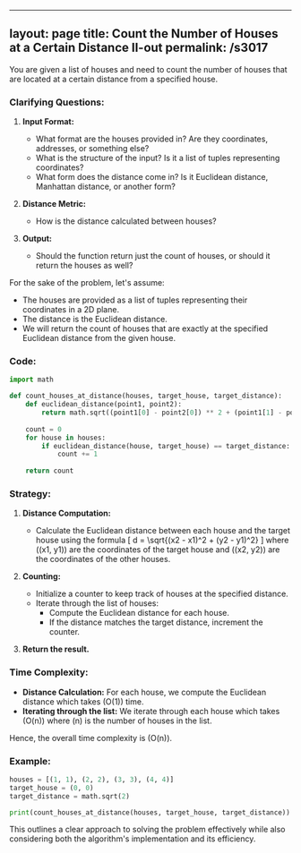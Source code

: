 
---
layout: page
title:  Count the Number of Houses at a Certain Distance II-out
permalink: /s3017
---

You are given a list of houses and need to count the number of houses that are located at a certain distance from a specified house.

### Clarifying Questions:

1. **Input Format:**
    - What format are the houses provided in? Are they coordinates, addresses, or something else?
    - What is the structure of the input? Is it a list of tuples representing coordinates?
    - What form does the distance come in? Is it Euclidean distance, Manhattan distance, or another form?

2. **Distance Metric:**
    - How is the distance calculated between houses?
    
3. **Output:**
    - Should the function return just the count of houses, or should it return the houses as well?

For the sake of the problem, let's assume:
- The houses are provided as a list of tuples representing their coordinates in a 2D plane.
- The distance is the Euclidean distance.
- We will return the count of houses that are exactly at the specified Euclidean distance from the given house.

### Code:

```python
import math

def count_houses_at_distance(houses, target_house, target_distance):
    def euclidean_distance(point1, point2):
        return math.sqrt((point1[0] - point2[0]) ** 2 + (point1[1] - point2[1]) ** 2)
    
    count = 0
    for house in houses:
        if euclidean_distance(house, target_house) == target_distance:
            count += 1
    
    return count
```

### Strategy:

1. **Distance Computation:** 
   - Calculate the Euclidean distance between each house and the target house using the formula
     \[
     d = \sqrt{(x2 - x1)^2 + (y2 - y1)^2}
     \]
     where \((x1, y1)\) are the coordinates of the target house and \((x2, y2)\) are the coordinates of the other houses.
     
2. **Counting:**
   - Initialize a counter to keep track of houses at the specified distance.
   - Iterate through the list of houses:
     - Compute the Euclidean distance for each house.
     - If the distance matches the target distance, increment the counter.
   
3. **Return the result.**

### Time Complexity:

- **Distance Calculation:** For each house, we compute the Euclidean distance which takes \(O(1)\) time.
- **Iterating through the list:** We iterate through each house which takes \(O(n)\) where \(n\) is the number of houses in the list.

Hence, the overall time complexity is \(O(n)\).

### Example:

```python
houses = [(1, 1), (2, 2), (3, 3), (4, 4)]
target_house = (0, 0)
target_distance = math.sqrt(2)

print(count_houses_at_distance(houses, target_house, target_distance))  # Output: 1
```

This outlines a clear approach to solving the problem effectively while also considering both the algorithm's implementation and its efficiency.